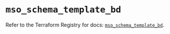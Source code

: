 # `mso_schema_template_bd`

Refer to the Terraform Registry for docs: [`mso_schema_template_bd`](https://registry.terraform.io/providers/ciscodevnet/mso/1.5.3/docs/resources/schema_template_bd).
